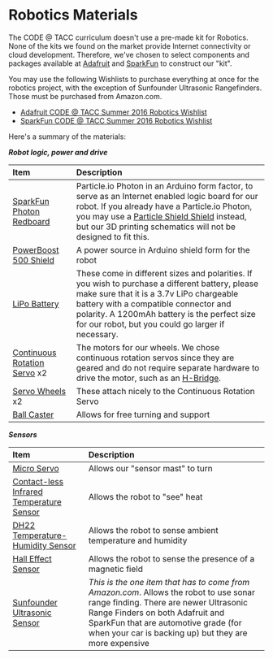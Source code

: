 # Robotics Materials

The CODE @ TACC curriculum doesn't use a pre-made kit for Robotics. None of the kits we found on the market provide Internet connectivity or cloud development. Therefore, we've chosen to select components and packages available at [Adafruit](http://www.adafruit.com) and [SparkFun](http://www.sparkfun.com) to construct our "kit".

You may use the following Wishlists to purchase everything at once for the robotics project, with the exception of Sunfounder Ultrasonic Rangefinders. Those must be purchased from Amazon.com.

- [Adafruit CODE @ TACC Summer 2016 Robotics Wishlist](http://www.adafruit.com/wishlists/395776)
- [SparkFun CODE @ TACC Summer 2016 Robotics Wishlist](http://sfe.io/w124757)

Here's a summary of the materials:

_**Robot logic, power and drive**_

|Item|Description|
|:----|:-----------|
|[SparkFun Photon Redboard](https://www.sparkfun.com/products/13321)|Particle.io Photon in an Arduino form factor, to serve as an Internet enabled logic board for our robot. If you already have a Particle.io Photon, you may use a [Particle Shield Shield](https://www.adafruit.com/products/2725) instead, but our 3D printing schematics will not be designed to fit this.|
|[PowerBoost 500 Shield](https://www.adafruit.com/products/2078)| A power source in Arduino shield form for the robot|
|[LiPo Battery](https://www.adafruit.com/products/258)|These come in different sizes and polarities. If you wish to purchase a different battery, please make sure that it is a 3.7v LiPo chargeable battery with a compatible connector and polarity. A 1200mAh battery is the perfect size for our robot, but you could go larger if necessary.|
|[Continuous Rotation Servo](https://www.adafruit.com/products/154) x2|The motors for our wheels. We chose continuous rotation servos since they are geared and do not require separate hardware to drive the motor, such as an [H-Bridge](https://en.wikipedia.org/wiki/H_bridge).
|[Servo Wheels](https://www.adafruit.com/products/167) x2|These attach nicely to the Continuous Rotation Servo|
|[Ball Caster](https://www.adafruit.com/products/1200)|Allows for free turning and support|

_**Sensors**_

|Item|Description|
|:----|:----------|
|[Micro Servo](https://www.adafruit.com/products/169)|Allows our "sensor mast" to turn|
|[Contact-less Infrared Temperature Sensor](https://www.adafruit.com/products/2023)|Allows the robot to "see" heat|
|[DH22 Temperature-Humidity Sensor](https://www.adafruit.com/products/385)|Allows the robot to sense ambient temperature and humidity|
|[Hall Effect Sensor](https://www.adafruit.com/products/158)|Allows the robot to sense the presence of a magnetic field|
|[Sunfounder Ultrasonic Sensor](http://www.amazon.com/SunFounder-Ultrasonic-Distance-Mega2560-Duemilanove/dp/B00E0NXTJW/ref=sr_1_1?ie=UTF8&qid=1455919609&sr=8-1&keywords=ultrasonic+range+finder)|_This is the one item that has to come from Amazon.com_. Allows the robot to use sonar range finding. There are newer Ultrasonic Range Finders on both Adafruit and SparkFun that are automotive grade (for when your car is backing up) but they are more expensive